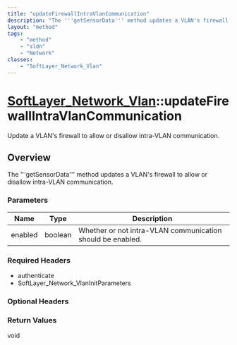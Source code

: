 ```yaml
---
title: "updateFirewallIntraVlanCommunication"
description: "The '''getSensorData''' method updates a VLAN's firewall to allow or disallow intra-VLAN communication."
layout: "method"
tags:
    - "method"
    - "sldn"
    - "Network"
classes:
    - "SoftLayer_Network_Vlan"
---
```

# [SoftLayer_Network_Vlan](/reference/services/SoftLayer_Network_Vlan)::updateFirewallIntraVlanCommunication

Update a VLAN's firewall to allow or disallow intra-VLAN communication.


## Overview 
The '''getSensorData''' method updates a VLAN's firewall to allow or disallow intra-VLAN communication. 

### Parameters 
|Name | Type | Description |
| --- | --- | --- |
|enabled| boolean| Whether or not intra-VLAN communication should be enabled.|


### Required Headers
* authenticate
* SoftLayer_Network_VlanInitParameters

### Optional Headers

### Return Values
void

